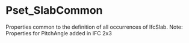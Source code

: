 # Pset_SlabCommon

Properties common to the definition of all occurrences of IfcSlab. Note: Properties for PitchAngle added in IFC 2x3
